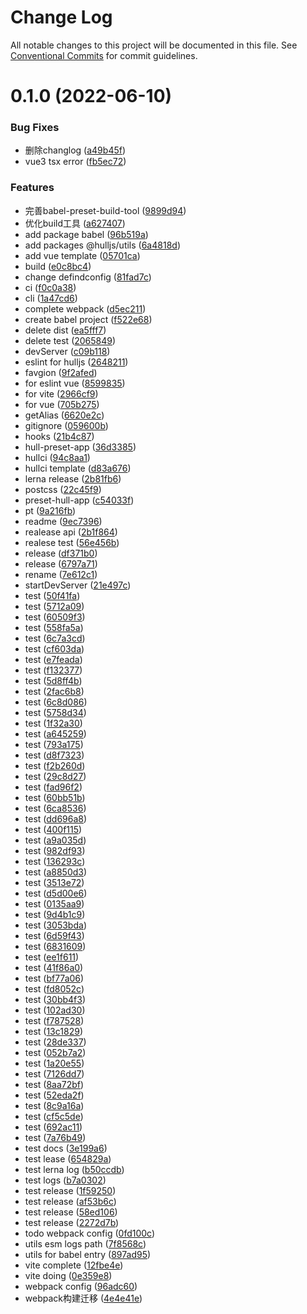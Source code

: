 # Change Log

All notable changes to this project will be documented in this file.
See [Conventional Commits](https://conventionalcommits.org) for commit guidelines.

<a name="0.1.0"></a>
# 0.1.0 (2022-06-10)


### Bug Fixes

* 删除changlog ([a49b45f](https://github.com/projects/luoguoxiong/repos/hulljs/commits/a49b45f))
* vue3 tsx error ([fb5ec72](https://github.com/projects/luoguoxiong/repos/hulljs/commits/fb5ec72))


### Features

* 完善babel-preset-build-tool ([9899d94](https://github.com/projects/luoguoxiong/repos/hulljs/commits/9899d94))
* 优化build工具 ([a627407](https://github.com/projects/luoguoxiong/repos/hulljs/commits/a627407))
* add package babel ([96b519a](https://github.com/projects/luoguoxiong/repos/hulljs/commits/96b519a))
* add packages @hulljs/utils ([6a4818d](https://github.com/projects/luoguoxiong/repos/hulljs/commits/6a4818d))
* add vue template ([05701ca](https://github.com/projects/luoguoxiong/repos/hulljs/commits/05701ca))
* build ([e0c8bc4](https://github.com/projects/luoguoxiong/repos/hulljs/commits/e0c8bc4))
* change defindconfig ([81fad7c](https://github.com/projects/luoguoxiong/repos/hulljs/commits/81fad7c))
* ci ([f0c0a38](https://github.com/projects/luoguoxiong/repos/hulljs/commits/f0c0a38))
* cli ([1a47cd6](https://github.com/projects/luoguoxiong/repos/hulljs/commits/1a47cd6))
* complete webpack ([d5ec211](https://github.com/projects/luoguoxiong/repos/hulljs/commits/d5ec211))
* create babel project ([f522e68](https://github.com/projects/luoguoxiong/repos/hulljs/commits/f522e68))
* delete dist ([ea5fff7](https://github.com/projects/luoguoxiong/repos/hulljs/commits/ea5fff7))
* delete test ([2065849](https://github.com/projects/luoguoxiong/repos/hulljs/commits/2065849))
* devServer ([c09b118](https://github.com/projects/luoguoxiong/repos/hulljs/commits/c09b118))
* eslint for hulljs ([2648211](https://github.com/projects/luoguoxiong/repos/hulljs/commits/2648211))
* favgion ([9f2afed](https://github.com/projects/luoguoxiong/repos/hulljs/commits/9f2afed))
* for eslint vue ([8599835](https://github.com/projects/luoguoxiong/repos/hulljs/commits/8599835))
* for vite ([2966cf9](https://github.com/projects/luoguoxiong/repos/hulljs/commits/2966cf9))
* for vue ([705b275](https://github.com/projects/luoguoxiong/repos/hulljs/commits/705b275))
* getAlias ([6620e2c](https://github.com/projects/luoguoxiong/repos/hulljs/commits/6620e2c))
* gitignore ([059600b](https://github.com/projects/luoguoxiong/repos/hulljs/commits/059600b))
* hooks ([21b4c87](https://github.com/projects/luoguoxiong/repos/hulljs/commits/21b4c87))
* hull-preset-app ([36d3385](https://github.com/projects/luoguoxiong/repos/hulljs/commits/36d3385))
* hullci ([94c8aa1](https://github.com/projects/luoguoxiong/repos/hulljs/commits/94c8aa1))
* hullci template ([d83a676](https://github.com/projects/luoguoxiong/repos/hulljs/commits/d83a676))
* lerna release ([2b81fb6](https://github.com/projects/luoguoxiong/repos/hulljs/commits/2b81fb6))
* postcss ([22c45f9](https://github.com/projects/luoguoxiong/repos/hulljs/commits/22c45f9))
* preset-hull-app ([c54033f](https://github.com/projects/luoguoxiong/repos/hulljs/commits/c54033f))
* pt ([9a216fb](https://github.com/projects/luoguoxiong/repos/hulljs/commits/9a216fb))
* readme ([9ec7396](https://github.com/projects/luoguoxiong/repos/hulljs/commits/9ec7396))
* realease api ([2b1f864](https://github.com/projects/luoguoxiong/repos/hulljs/commits/2b1f864))
* realese test ([56e456b](https://github.com/projects/luoguoxiong/repos/hulljs/commits/56e456b))
* release ([df371b0](https://github.com/projects/luoguoxiong/repos/hulljs/commits/df371b0))
* release ([6797a71](https://github.com/projects/luoguoxiong/repos/hulljs/commits/6797a71))
* rename ([7e612c1](https://github.com/projects/luoguoxiong/repos/hulljs/commits/7e612c1))
* startDevServer ([21e497c](https://github.com/projects/luoguoxiong/repos/hulljs/commits/21e497c))
* test ([50f41fa](https://github.com/projects/luoguoxiong/repos/hulljs/commits/50f41fa))
* test ([5712a09](https://github.com/projects/luoguoxiong/repos/hulljs/commits/5712a09))
* test ([60509f3](https://github.com/projects/luoguoxiong/repos/hulljs/commits/60509f3))
* test ([558fa5a](https://github.com/projects/luoguoxiong/repos/hulljs/commits/558fa5a))
* test ([6c7a3cd](https://github.com/projects/luoguoxiong/repos/hulljs/commits/6c7a3cd))
* test ([cf603da](https://github.com/projects/luoguoxiong/repos/hulljs/commits/cf603da))
* test ([e7feada](https://github.com/projects/luoguoxiong/repos/hulljs/commits/e7feada))
* test ([f132377](https://github.com/projects/luoguoxiong/repos/hulljs/commits/f132377))
* test ([5d8ff4b](https://github.com/projects/luoguoxiong/repos/hulljs/commits/5d8ff4b))
* test ([2fac6b8](https://github.com/projects/luoguoxiong/repos/hulljs/commits/2fac6b8))
* test ([6c8d086](https://github.com/projects/luoguoxiong/repos/hulljs/commits/6c8d086))
* test ([5758d34](https://github.com/projects/luoguoxiong/repos/hulljs/commits/5758d34))
* test ([1f32a30](https://github.com/projects/luoguoxiong/repos/hulljs/commits/1f32a30))
* test ([a645259](https://github.com/projects/luoguoxiong/repos/hulljs/commits/a645259))
* test ([793a175](https://github.com/projects/luoguoxiong/repos/hulljs/commits/793a175))
* test ([d8f7323](https://github.com/projects/luoguoxiong/repos/hulljs/commits/d8f7323))
* test ([f2b260d](https://github.com/projects/luoguoxiong/repos/hulljs/commits/f2b260d))
* test ([29c8d27](https://github.com/projects/luoguoxiong/repos/hulljs/commits/29c8d27))
* test ([fad96f2](https://github.com/projects/luoguoxiong/repos/hulljs/commits/fad96f2))
* test ([60bb51b](https://github.com/projects/luoguoxiong/repos/hulljs/commits/60bb51b))
* test ([6ca8536](https://github.com/projects/luoguoxiong/repos/hulljs/commits/6ca8536))
* test ([dd696a8](https://github.com/projects/luoguoxiong/repos/hulljs/commits/dd696a8))
* test ([400f115](https://github.com/projects/luoguoxiong/repos/hulljs/commits/400f115))
* test ([a9a035d](https://github.com/projects/luoguoxiong/repos/hulljs/commits/a9a035d))
* test ([982df93](https://github.com/projects/luoguoxiong/repos/hulljs/commits/982df93))
* test ([136293c](https://github.com/projects/luoguoxiong/repos/hulljs/commits/136293c))
* test ([a8850d3](https://github.com/projects/luoguoxiong/repos/hulljs/commits/a8850d3))
* test ([3513e72](https://github.com/projects/luoguoxiong/repos/hulljs/commits/3513e72))
* test ([d5d00e6](https://github.com/projects/luoguoxiong/repos/hulljs/commits/d5d00e6))
* test ([0135aa9](https://github.com/projects/luoguoxiong/repos/hulljs/commits/0135aa9))
* test ([9d4b1c9](https://github.com/projects/luoguoxiong/repos/hulljs/commits/9d4b1c9))
* test ([3053bda](https://github.com/projects/luoguoxiong/repos/hulljs/commits/3053bda))
* test ([6d59f43](https://github.com/projects/luoguoxiong/repos/hulljs/commits/6d59f43))
* test ([6831609](https://github.com/projects/luoguoxiong/repos/hulljs/commits/6831609))
* test ([ee1f611](https://github.com/projects/luoguoxiong/repos/hulljs/commits/ee1f611))
* test ([41f86a0](https://github.com/projects/luoguoxiong/repos/hulljs/commits/41f86a0))
* test ([bf77a06](https://github.com/projects/luoguoxiong/repos/hulljs/commits/bf77a06))
* test ([fd8052c](https://github.com/projects/luoguoxiong/repos/hulljs/commits/fd8052c))
* test ([30bb4f3](https://github.com/projects/luoguoxiong/repos/hulljs/commits/30bb4f3))
* test ([102ad30](https://github.com/projects/luoguoxiong/repos/hulljs/commits/102ad30))
* test ([f787528](https://github.com/projects/luoguoxiong/repos/hulljs/commits/f787528))
* test ([13c1829](https://github.com/projects/luoguoxiong/repos/hulljs/commits/13c1829))
* test ([28de337](https://github.com/projects/luoguoxiong/repos/hulljs/commits/28de337))
* test ([052b7a2](https://github.com/projects/luoguoxiong/repos/hulljs/commits/052b7a2))
* test ([1a20e55](https://github.com/projects/luoguoxiong/repos/hulljs/commits/1a20e55))
* test ([7126dd7](https://github.com/projects/luoguoxiong/repos/hulljs/commits/7126dd7))
* test ([8aa72bf](https://github.com/projects/luoguoxiong/repos/hulljs/commits/8aa72bf))
* test ([52eda2f](https://github.com/projects/luoguoxiong/repos/hulljs/commits/52eda2f))
* test ([8c9a16a](https://github.com/projects/luoguoxiong/repos/hulljs/commits/8c9a16a))
* test ([cf5c5de](https://github.com/projects/luoguoxiong/repos/hulljs/commits/cf5c5de))
* test ([692ac11](https://github.com/projects/luoguoxiong/repos/hulljs/commits/692ac11))
* test ([7a76b49](https://github.com/projects/luoguoxiong/repos/hulljs/commits/7a76b49))
* test docs ([3e199a6](https://github.com/projects/luoguoxiong/repos/hulljs/commits/3e199a6))
* test lease ([654829a](https://github.com/projects/luoguoxiong/repos/hulljs/commits/654829a))
* test lerna log ([b50ccdb](https://github.com/projects/luoguoxiong/repos/hulljs/commits/b50ccdb))
* test logs ([b7a0302](https://github.com/projects/luoguoxiong/repos/hulljs/commits/b7a0302))
* test release ([1f59250](https://github.com/projects/luoguoxiong/repos/hulljs/commits/1f59250))
* test release ([af53b6c](https://github.com/projects/luoguoxiong/repos/hulljs/commits/af53b6c))
* test release ([58ed106](https://github.com/projects/luoguoxiong/repos/hulljs/commits/58ed106))
* test release ([2272d7b](https://github.com/projects/luoguoxiong/repos/hulljs/commits/2272d7b))
* todo webpack config ([0fd100c](https://github.com/projects/luoguoxiong/repos/hulljs/commits/0fd100c))
* utils esm logs path ([7f8568c](https://github.com/projects/luoguoxiong/repos/hulljs/commits/7f8568c))
* utils for babel entry ([897ad95](https://github.com/projects/luoguoxiong/repos/hulljs/commits/897ad95))
* vite complete ([12fbe4e](https://github.com/projects/luoguoxiong/repos/hulljs/commits/12fbe4e))
* vite doing ([0e359e8](https://github.com/projects/luoguoxiong/repos/hulljs/commits/0e359e8))
* webpack config ([96adc60](https://github.com/projects/luoguoxiong/repos/hulljs/commits/96adc60))
* webpack构建迁移 ([4e4e41e](https://github.com/projects/luoguoxiong/repos/hulljs/commits/4e4e41e))
